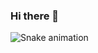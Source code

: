 ### Hi there 👋

![Snake animation](https://github.com/danielbped/danielbped/blob/output/github-contribution-grid-snake.svg)
